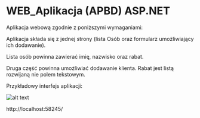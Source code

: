 # WEB_Aplikacja (APBD) ASP.NET

Aplikacja webową zgodnie z poniższymi wymaganiami:

Aplikacja składa się z jednej strony (lista Osób  oraz formularz umożliwiający ich dodawanie). 

Lista osób powinna zawierać imię, nazwisko oraz rabat. 

Druga część powinna umożliwiać dodawanie klienta. Rabat jest listą rozwijaną nie polem tekstowym.

Przykładowy interfejs aplikacji:

![alt text](https://github.com/s15444/WEB_Aplikacja-APBD/blob/master/packages/interfejs.png)

http://localhost:58245/
